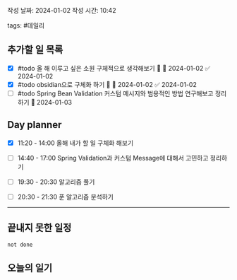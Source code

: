 
작성 날짜: 2024-01-02
작성 시간: 10:42

tags: #데일리

## 추가할 일 목록
- [x] #todo 올 해 이루고 싶은 소원 구체적으로 생각해보기 🔺 📅 2024-01-02 ✅ 2024-01-02
- [x] #todo obsidian으로 구체화 하기 🔺 📅 2024-01-02 ✅ 2024-01-02
- [ ] #todo Spring Bean Validation 커스텀 메시지와 범용적인 방법 연구해보고 정리하기 📅 2024-01-03
## Day planner
- [x] 11:20 - 14:00 올해 내가 할 일 구체화 해보기
- [ ] 14:40 - 17:00 Spring Validation과 커스텀 Message에 대해서 고민하고 정리하기
- [ ] 19:30 - 20:30 알고리즘 풀기
- [ ] 20:30 - 21:30 푼 알고리즘 분석하기


  
---  
## 끝내지 못한 일정 

```tasks
not done
```
## 오늘의 일기


